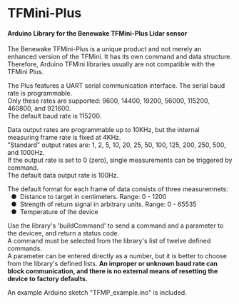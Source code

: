 # TFMini-Plus
#### Arduino Library for the Benewake TFMini-Plus Lidar sensor

The Benewake TFMini-Plus is a unique product and not merely an enhanced version of the TFMini. It has its own command and data structure. Therefore, Arduino TFMini libraries usually are not compatible with the TFMini Plus.

The Plus features a UART serial communication interface. The serial baud rate is programmable.
<br />Only these rates are supported: 9600, 14400, 19200, 56000, 115200, 460800, and 921600.
<br />The default baud rate is 115200.

Data output rates are programmable up to 10KHz, but the internal measuring frame rate is fixed at 4KHz.
<br />"Standard" output rates are: 1, 2, 5, 10, 20, 25, 50, 100, 125, 200, 250, 500, and 1000Hz.
<br />If the output rate is set to 0 (zero), single measurements can be triggered by command.
<br />The default data output rate is 100Hz.

The default format for each frame of data consists of three measuremnets:
<br />&nbsp;&nbsp;&#9679;&nbsp;  Distance to target in centimeters. Range: 0 - 1200
<br />&nbsp;&nbsp;&#9679;&nbsp;  Strength of return signal in arbitrary units. Range: 0 - 65535
<br />&nbsp;&nbsp;&#9679;&nbsp;  Temperature of the device


Use the library's 'buildCommand' to send a command and a parameter to the devicee,
and return a status code.
<br />A command must be selected from the library's list of twelve defined commands.
<br />A parameter can be entered directly as a number, but it is better to choose
from the library's defined lists.  **An improper or unknown baud rate can block communication,
and there is no external means of resetting the device to factory defaults.**

An example Arduino sketch "TFMP_example.ino" is included.
